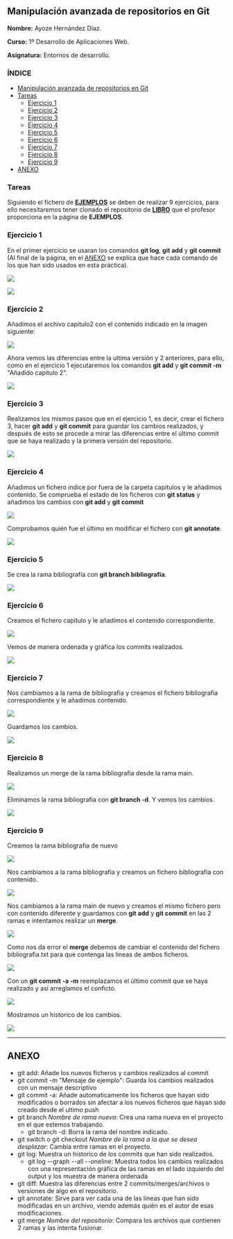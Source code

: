 ## Manipulación avanzada de repositorios en Git <a name=id0></a>

**Nombre:** Ayoze Hernández Díaz.

**Curso:** 1º Desarrollo de Aplicaciones Web.

**Asignatura:** Entornos de desarrollo.

### ÍNDICE

+ [Manipulación avanzada de repositorios en Git](#id0)
+ [Tareas](#id1)
  + [Ejercicio 1](#id2)
  + [Ejercicio 2](#id3)
  + [Ejercicio 3](#id4)
  + [Ejercicio 4](#id5)
  + [Ejercicio 5](#id6)
  + [Ejercicio 6](#id7)
  + [Ejercicio 7](#id8)
  + [Ejercicio 8](#id9)
  + [Ejercicio 9](#id10)
+ [ANEXO](#ANEXO)
### Tareas <a name=id1></a>

Siguiendo el fichero de **[EJEMPLOS](https://github.com/jpexposito/docencia/blob/master/COMUN/GIT/ejemplos/EJEMPLOS.md)** se deben de realizar 9 ejercicios, para ello necesitaremos tener clonado el repositorio de **[LIBRO](https://github.com/jpexposito/libro.git)** que el profesor proporciona en la página de **EJEMPLOS**.

### Ejercicio 1 <a name=id2></a>

En el primer ejercicio se usaran los comandos **git log**, **git add** y **git commit** (Al final de la página, en el [ANEXO](#ANEXO) se explica que hace cada comando de los que han sido usados en esta práctica). 

![](./img/001.png)

![](./img/002.png)

### Ejercicio 2 <a name=id3></a>

Añadimos el archivo capitulo2 con el contenido indicado en la imagen siguiente: 

![](./img/002-1.png)

Ahora vemos las diferencias entre la ultima versión y 2 anteriores, para ello, como en el ejercicio 1 ejecutaremos los comandos **git add** y **git commit -m** "Añadido capitulo 2".

![](./img/003.png)

### Ejercicio 3 <a name=id4></a>

Realizamos los mismos pasos que en el ejercicio 1, es decir, crear el fichero 3, hacer **git add** y **git commit** para guardar los cambios realizados, y después de esto se procede a mirar las diferencias entre el último commit que se haya realizado y la primera versión del repositorio.

![](./img/004.png)

### Ejercicio 4 <a name=id5></a>

Añadimos un fichero indice por fuera de la carpeta capitulos y le añadimos contenido. Se comprueba el estado de los ficheros con **git status** y añadimos los cambios con **git add** y **git commit**

![](./img/005.png)

Comprobamos quién fue el último en modificar el fichero con **git annotate**.

![](./img/006.png)

### Ejercicio 5 <a name=id6></a>

Se crea la rama bibliografía con **git branch bibliografia**. 

![](./img/007.png)

### Ejercicio 6 <a name=id7></a>

Creamos el fichero capitulo y le añadimos el contenido correspondiente.

![](./img/008.png)

Vemos de manera ordenada y gráfica los commits realizados.

![](./img/009.png)

### Ejercicio 7 <a name=id8></a>

Nos cambiamos a la rama de bibliografia y creamos el fichero bibliografia correspondiente y le añadimos contenido.

![](./img/010.png)

Guardamos los cambios.

![](./img/011.png)


### Ejercicio 8 <a name=id9></a>

Realizamos un merge de la rama bibliografia desde la rama main.

![](./img/012.png)

Eliminamos la rama bibliografia con **git branch -d**. Y vemos los cambios. 

![](./img/013.png)

### Ejercicio 9 <a name=id10></a>

Creamos la rama bibliografia de nuevo

![](./img/014.png)

Nos cambiamos a la rama bibliografia y creamos un fichero bibliografia con contenido.

![](./img/015.png)

Nos cambiamos a la rama main de nuevo y creamos el mismo fichero pero con contenido diferente y guardamos con **git add** y **git commit** en las 2 ramas e intentamos realizar un **merge**.

![](./img/016.png)

Como nos da error el **merge** debemos de cambiar el contenido del fichero bibliografia.txt para que contenga las lineas de ambos ficheros.

![](./img/017.png)

Con un **git commit -a -m** reemplazamos el último commit que se haya realizado y así arreglamos el conficto.

![](./img/018.png)

Mostramos un historico de los cambios.

![](./img/019.png)

----

## ANEXO <a name=ANEXO></a>

+ git add: Añade los nuevos ficheros y cambios realizados al commit
+ git commit -m "Mensaje de ejemplo": Guarda los cambios realizados con un mensaje descriptivo
+ git commit -a: Añade automaticamente los ficheros que hayan sido modificados o borrados sin afectar a los nuevos ficheros que hayan sido creado desde el ultimo push
+ git branch *Nombre de rama nueva*: Crea una rama nueva en el proyecto en el que estemos trabajando.
  + git branch -d: Borra la rama del nombre indicado.
+ git switch o git checkout *Nombre de la rama a la que se desea desplazar*: Cambia entre ramas en el proyecto.
+ git log: Muestra un historico de los commits que han sido realizados.
  + git log --graph --all --oneline: Muestra todos los cambios realizados con una representación gráfica de las ramas en el lado izquierdo del output y los muestra de manera ordenada
+ git diff: Muestra las diferencias entre 2 commits/merges/archivos o versiones de algo en el repositorio.
+ git annotate: Sirve para ver cada una de las lineas que han sido modificadas en un archivo, viendo además quién es el autor de esas modificaciones.
+ git merge *Nombre del repositorio*: Compara los archivos que contienen 2 ramas y las intenta fusionar.
